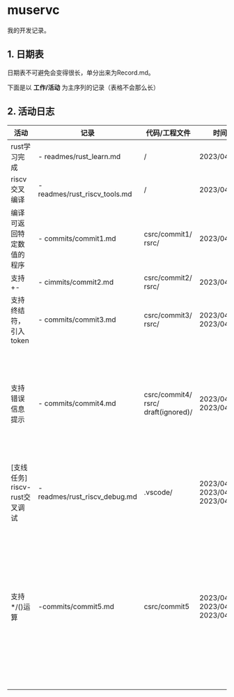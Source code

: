 # muservc

我的开发记录。

## 1. 日期表

日期表不可避免会变得很长，单分出来为Record.md。

下面是以 **工作/活动** 为主序列的记录（表格不会那么长）

## 2. 活动日志

| 活动                          | 记录                          | 代码/工程文件                                 | 时间                                       | 备注                                                                                                                                                                       |
| ----------------------------- | ----------------------------- | --------------------------------------------- | ------------------------------------------ | -------------------------------------------------------------------------------------------------------------------------------------------------------------------------- |
| rust学习完成                  | - readmes/rust_learn.md       | /                                             | 2023/04/16                                 | /                                                                                                                                                                          |
| riscv交叉编译                 | - readmes/rust_riscv_tools.md | /                                             | 2023/04/19                                 | /                                                                                                                                                                          |
| 编译可返回特定数值的程序      | - commits/commit1.md          | csrc/commit1/<br />rsrc/                      | 2023/04/19                                 | 这部分rs代码必然会被重写的<br />但还是记录一下吧                                                                                                                           |
| 支持+-                        | - cimmits/commit2.md          | csrc/commit2/<br />rsrc/                      | 2023/04/20                                 |                                                                                                                                                                            |
| 支持终结符，引入token         | - commits/commit3.md          | csrc/commit3/<br />rsrc/                      | 2023/04/20<br />2023/04/21                 | 要注意复习rust语法，不然有点费事                                                                                                                                           |
| 支持错误信息提示              | - commits/commit4.md          | csrc/commit4/<br />rsrc/<br />draft(ignored)/ | 2023/04/21<br />2023/04/22                 | 用git rebase整理了commit信息<br />每次功能或者小版本更新都以step来命名<br />保留了第一次commit:start muservc                                                               |
| [支线任务] riscv-rust交叉调试 | -readmes/rust_riscv_debug.md  | .vscode/                                      | 2023/04/21<br />2023/04/22<br />2023/04/23 | 爽                                                                                                                                                                         |
| 支持*/()运算                  | -commits/commit5.md           | csrc/commit5                                  | 2023/04/23<br />2023/04/24<br />2023/04/25 | 要复习rust语法以及rust的高级用法<br />感觉知识储备不太够了<br />同时也不要太着急<br />-------------------------<br />尝试用test.sh跑算例<br />发现之前的tokenize实现有问题 |
